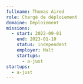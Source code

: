 ```yaml
---
fullname: Thomas Aired
role: Chargé de déploiement
domaine: Déploiement
missions:
  - start: 2022-09-01
    end: 2023-01-10
    status: independent
    employer: Malt
    startups:
      - a-just
startups:
  - a-just
---
```

